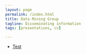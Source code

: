 ```yaml
---
layout: page
permalink: /index.html
title: Data Mining Group
tagline: Disseminating information
tags: [presentations, cv]

---
```

* [Test](/presentations/IE312)